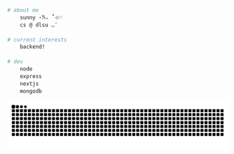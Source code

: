 ```ruby
# about me
    sunny ⋆𐙚₊ ˚⊹♡
    cs @ dlsu ◡̈

# current interests
    backend!

# dev
    node
    express
    nextjs
    mongodb
```
<img src="https://raw.githubusercontent.com/pandesaal/pandesaal/output/snake.svg" alt="Snake animation" />
